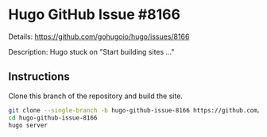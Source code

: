 # Hugo GitHub Issue #8166

Details: <https://github.com/gohugoio/hugo/issues/8166>

Description: Hugo stuck on "Start building sites …"

## Instructions

Clone this branch of the repository and build the site.

```bash
git clone --single-branch -b hugo-github-issue-8166 https://github.com/jmooring/hugo-testing hugo-github-issue-8166
cd hugo-github-issue-8166
hugo server
```
